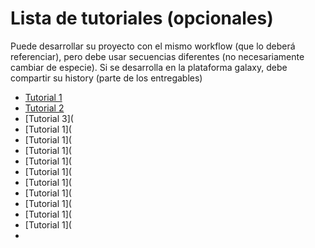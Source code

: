 # Lista de tutoriales (opcionales) 

Puede desarrollar su proyecto con el mismo workflow (que lo deberá referenciar), pero debe usar secuencias diferentes (no necesariamente cambiar de especie). 
Si se desarrolla en la plataforma galaxy, debe compartir su history (parte de los entregables)

* [Tutorial 1](https://training.galaxyproject.org/training-material/topics/assembly/tutorials/general-introduction/tutorial.html)
* [Tutorial 2](https://training.galaxyproject.org/training-material/topics/assembly/tutorials/metagenomics-assembly/tutorial.html)
* [Tutorial 3](
* [Tutorial 1](
* [Tutorial 1](
* [Tutorial 1](
* [Tutorial 1](
* [Tutorial 1](
* [Tutorial 1](
* [Tutorial 1](
* [Tutorial 1](
* [Tutorial 1](
* [Tutorial 1](
* 
